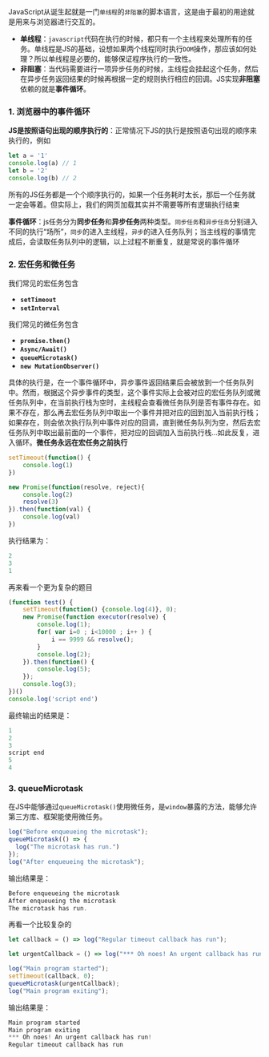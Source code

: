 <!-- ---
title: JS基础系列之执行队列与事件循环
date: 2022-10-26
tags: JS基础系列
set: BaseJS
--- -->

JavaScript从诞生起就是一门`单线程`的`非阻塞`的脚本语言，这是由于最初的用途就是用来与浏览器进行交互的。

* **单线程**：`javascript`代码在执行的时候，都只有一个主线程来处理所有的任务。单线程是JS的基础，设想如果两个线程同时执行`DOM`操作，那应该如何处理？所以单线程是必要的，能够保证程序执行的一致性。
* **非阻塞**：当代码需要进行一项异步任务的时候，主线程会挂起这个任务，然后在异步任务返回结果的时候再根据一定的规则执行相应的回调。JS实现**非阻塞**依赖的就是**事件循环**。

### 1. 浏览器中的事件循环

**JS是按照语句出现的顺序执行的**：正常情况下JS的执行是按照语句出现的顺序来执行的，例如

```javascript
let a = '1'
console.log(a) // 1
let b = '2'
console.log(b) // 2
```
所有的JS任务都是一个个顺序执行的，如果一个任务耗时太长，那后一个任务就一定会等着。但实际上，我们的网页加载其实并不需要等所有逻辑执行结束

**事件循环**：js任务分为**同步任务**和**异步任务**两种类型。`同步任务`和`异步任务`分别进入不同的执行“场所”，`同步`的进入主线程，`异步`的进入任务队列；当主线程的事情完成后，会读取任务队列中的逻辑，以上过程不断重复，就是常说的事件循环

### 2. 宏任务和微任务

我们常见的宏任务包含

* **`setTimeout`**
* **`setInterval`**

我们常见的微任务包含

* **`promise.then()`**
* **`Async/Await()`**
* **`queueMicrotask()`**
* **`new MutationObserver()`**

具体的执行是，在一个事件循环中，异步事件返回结果后会被放到一个任务队列中。然而，根据这个异步事件的类型，这个事件实际上会被对应的宏任务队列或微任务队列中，在当前执行栈为空时，主线程会查看微任务队列是否有事件存在。如果不存在，那么再去宏任务队列中取出一个事件并把对应的回到加入当前执行栈；如果存在，则会依次执行队列中事件对应的回调，直到微任务队列为空，然后去宏任务队列中取出最前面的一个事件，把对应的回调加入当前执行栈...如此反复，进入循环。**微任务永远在宏任务之前执行**

```javascript
setTimeout(function() {
    console.log(1)
})

new Promise(function(resolve, reject){
    console.log(2)
    resolve(3)
}).then(function(val) {
    console.log(val)
})
```
执行结果为：
```javascript
2
3
1
```

再来看一个更为复杂的题目
```javascript
(function test() {
    setTimeout(function() {console.log(4)}, 0);
    new Promise(function executor(resolve) {
        console.log(1);
        for( var i=0 ; i<10000 ; i++ ) {
            i == 9999 && resolve();
        }
        console.log(2);
    }).then(function() {
        console.log(5);
    });
    console.log(3);
})()
console.log('script end')
```
最终输出的结果是：
```javascript
1
2
3
script end
5
4
```

### 3. queueMicrotask


在JS中能够通过`queueMicrotask()`使用微任务，是`window`暴露的方法，能够允许第三方库、框架能使用微任务。

```javascript
log("Before enqueueing the microtask");
queueMicrotask(() => {
  log("The microtask has run.")
});
log("After enqueueing the microtask");
```

输出结果是：
```javascript
Before enqueueing the microtask
After enqueueing the microtask
The microtask has run.
```

再看一个比较复杂的
```javascript
let callback = () => log("Regular timeout callback has run");

let urgentCallback = () => log("*** Oh noes! An urgent callback has run!");

log("Main program started");
setTimeout(callback, 0);
queueMicrotask(urgentCallback);
log("Main program exiting");
```

输出结果是：
```javascript
Main program started
Main program exiting
*** Oh noes! An urgent callback has run!
Regular timeout callback has run
```